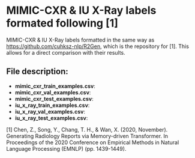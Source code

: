 # MIMIC-CXR & IU X-Ray labels formated following [1]  

MIMIC-CXR & IU X-Ray labels formatted in the same way as https://github.com/cuhksz-nlp/R2Gen, which is the repository for [1]. This allows for a direct comparison with their results.

## File description:

 - **mimic_cxr_train_examples.csv**:
 - **mimic_cxr_val_examples.csv**:
 - **mimic_cxr_test_examples.csv**:
 - **iu_x_ray_train_examples.csv**:
 - **iu_x_ray_val_examples.csv**:
 - **iu_x_ray_test_examples.csv**:

[1] Chen, Z., Song, Y., Chang, T. H., & Wan, X. (2020, November). Generating Radiology Reports via Memory-driven Transformer. In Proceedings of the 2020 Conference on Empirical Methods in Natural Language Processing (EMNLP) (pp. 1439-1449).
